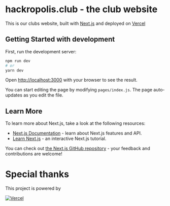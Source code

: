 # hackropolis.club - the club website

This is our clubs website, built with [Next.js](https://nextjs.org/) and deployed on [Vercel](https://vercel.com?utm_source=hackropolis&utm_campaign=oss&utm_medium=link)

## Getting Started with development

First, run the development server:

```bash
npm run dev
# or
yarn dev
```

Open [http://localhost:3000](http://localhost:3000) with your browser to see the result.

You can start editing the page by modifying `pages/index.js`. The page auto-updates as you edit the file.

## Learn More

To learn more about Next.js, take a look at the following resources:

-   [Next.js Documentation](https://nextjs.org/docs) - learn about Next.js features and API.
-   [Learn Next.js](https://nextjs.org/learn) - an interactive Next.js tutorial.

You can check out [the Next.js GitHub repository](https://github.com/vercel/next.js/) - your feedback and contributions are welcome!

# Special thanks

This project is powered by

[![Vercel](https://raw.githubusercontent.com/hackropolis/website/main/public/sponsors/vercel-dark.svg)](https://vercel.com?utm_source=hackropolis&utm_campaign=oss&utm_medium=link)
